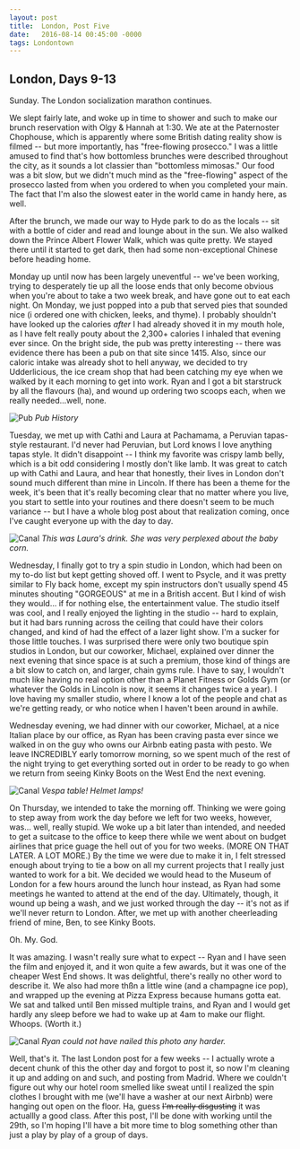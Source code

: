 ```yaml
---
layout: post
title:  London, Post Five
date:   2016-08-14 00:45:00 -0000
tags: Londontown
---
```


## London, Days 9-13

Sunday. The London socialization marathon continues. 

We slept fairly late, and woke up in time to shower and such to make our brunch reservation with Olgy & Hannah at 1:30. We ate at the Paternoster Chophouse, which is apparently where some British dating reality show is filmed -- but more importantly, has "free-flowing prosecco." I was a little amused to find that's how bottomless brunches were described throughout the city, as it sounds a lot classier than "bottomless mimosas." Our food was a bit slow, but we didn't much mind as the "free-flowing" aspect of the prosecco lasted from when you ordered to when you completed your main. The fact that I'm also the slowest eater in the world came in handy here, as well. 

After the brunch, we made our way to Hyde park to do as the locals -- sit with a bottle of cider and read and lounge about in the sun. We also walked down the Prince Albert Flower Walk, which was quite pretty. We stayed there until it started to get dark, then had some non-exceptional Chinese before heading home. 

Monday up until now has been largely uneventful -- we've been working, trying to desperately tie up all the loose ends that only become obvious when you're about to take a two week break, and have gone out to eat each night. On Monday, we just popped into a pub that served pies that sounded nice (i ordered one with chicken, leeks, and thyme). I probably shouldn't have looked up the calories _after_ I had already shoved it in my mouth hole, as I have felt really pouty about the 2,300+ calories I inhaled that evening ever since. On the bright side, the pub was pretty interesting -- there was evidence there has been a pub on that site since 1415. Also, since our caloric intake was already shot to hell anyway, we decided to try Udderlicious, the ice cream shop that had been catching my eye when we walked by it each morning to get into work. Ryan and I got a bit starstruck by all the flavours (ha), and wound up ordering two scoops each, when we really needed...well, none.

![Pub](https://i.imgur.com/nEws1bs.jpg)
*Pub History*

Tuesday, we met up with Cathi and Laura at Pachamama, a Peruvian tapas-style restaurant. I'd never had Peruvian, but Lord knows I love anything tapas style. It didn't disappoint -- I think my favorite was crispy lamb belly, which is a bit odd considering I mostly don't like lamb. It was great to catch up with Cathi and Laura, and hear that honestly, their lives in London don't sound much different than mine in Lincoln. If there has been a theme for the week, it's been that it's really becoming clear that no matter where you live, you start to settle into your routines and there doesn't seem to be much variance -- but I have a whole blog post about that realization coming, once I've caught everyone up with the day to day. 

![Canal](hhttps://i.imgur.com/nlksKw0.jpg)
*This was Laura's drink. She was very perplexed about the baby corn.*

Wednesday, I finally got to try a spin studio in London, which had been on my to-do list but kept getting shoved off. I went to Psycle, and it was pretty similar to Fly back home, except my spin instructors don't usually spend 45 minutes shouting "GORGEOUS" at me in a British accent. But I kind of wish they would... if for nothing else, the entertainment value. The studio itself was cool, and I really enjoyed the lighting in the studio -- hard to explain, but it had bars running across the ceiling that could have their colors changed, and kind of had the effect of a lazer light show. I'm a sucker for those little touches. I was surprised there were only two boutique spin studios in London, but our coworker, Michael, explained over dinner the next evening that since space is at such a premium, those kind of things are a bit slow to catch on, and larger, chain gyms rule. I have to say, I wouldn't much like having no real option other than a Planet Fitness or Golds Gym (or whatever the Golds in Lincoln is now, it seems it changes twice a year). I love having my smaller studio, where I know a lot of the people and chat as we're getting ready, or who notice when I haven't been around in awhile. 

Wednesday evening, we had dinner with our coworker, Michael, at a nice Italian place by our office, as Ryan has been craving pasta ever since we walked in on the guy who owns our Airbnb eating pasta with pesto. We leave INCREDIBLY early tomorrow morning, so we spent much of the rest of the night trying to get everything sorted out in order to be ready to go when we return from seeing Kinky Boots on the West End the next evening.  

![Canal](https://i.imgur.com/8ls4Hmc.jpg)
*Vespa table! Helmet lamps!*

On Thursday, we intended to take the morning off. Thinking we were going to step away from work the day before we left for two weeks, however, was... well, really stupid. We woke up a bit later than intended, and needed to get a suitcase to the office to keep there while we went about on budget airlines that price guage the hell out of you for two weeks. (MORE ON THAT LATER. A LOT MORE.) By the time we were due to make it in, I felt stressed enough about trying to tie a bow on all my current projects that I really just wanted to work for a bit. We decided we would head to the Museum of London for a few hours around the lunch hour instead, as Ryan had some meetings he wanted to attend at the end of the day. Ultimately, though, it wound up being a wash, and we just worked through the day -- it's not as if we'll never return to London. After, we met up with another cheerleading friend of mine, Ben, to see Kinky Boots. 

Oh. My. God. 

It was amazing. I wasn't really sure what to expect -- Ryan and I have seen the film and enjoyed it, and it won quite a few awards, but it was one of the cheaper West End shows. It was delightful, there's really no other word to describe it. We also had more thßn a little wine (and a champagne ice pop), and wrapped up the evening at Pizza Express because humans gotta eat. We sat and talked until Ben missed multiple trains, and Ryan and I would get hardly any sleep before we had to wake up at 4am to make our flight. Whoops. (Worth it.)

![Canal](http://i.imgur.com/uRSexgS.jpg)
*Ryan could not have nailed this photo any harder.*

Well, that's it. The last London post for a few weeks -- I actually wrote a decent chunk of this the other day and forgot to post it, so now I'm cleaning it up and adding on and such, and posting from Madrid. Where we couldn't figure out why our hotel room smelled like sweat until I realized the spin clothes I brought with me (we'll have a washer at our next Airbnb) were hanging out open on the floor. Ha, guess ~~I'm really disgusting~~ it was actuallly a good class. After this post, I'll be done with working until the 29th, so I'm hoping I'll have a bit more time to blog something other than just a play by play of a group of days. 